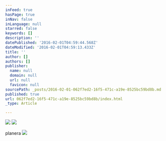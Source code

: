 ```yaml
---
inFeed: true
hasPage: true
inNav: false
inLanguage: null
starred: false
keywords: []
description: ''
datePublished: '2016-02-01T04:59:44.568Z'
dateModified: '2016-02-01T04:59:13.433Z'
title: ''
author: []
authors: []
publisher:
  name: null
  domain: null
  url: null
  favicon: null
sourcePath: _posts/2016-02-01-062f7ed2-16f5-471c-a19e-8525bc59bd8b.md
published: true
url: 062f7ed2-16f5-471c-a19e-8525bc59bd8b/index.html
_type: Article

---
```

![](https://the-grid-user-content.s3-us-west-2.amazonaws.com/44daddbb-9feb-4777-a753-39067796123a.jpg)
![](https://the-grid-user-content.s3-us-west-2.amazonaws.com/397d70b8-ef56-4d3c-9602-bf94343b355d.jpg)

planera
![](https://the-grid-user-content.s3-us-west-2.amazonaws.com/d6ae6292-dbff-470f-ae0b-a1e6505ba95a.jpg)